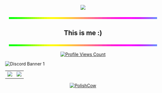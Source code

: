 <p align="center">
  <img src="http://cdn.lowgif.com/full/f469ea7b69100f02-.gif" />
  </p>
<p align="center">
  <img src="https://raw.githubusercontent.com/Bennitenni111/Bennitenni111/main/rainbowline.gif" />
</p>

<h2 align="center">This is me :)</h2>
<p align="center">
  <img src="https://raw.githubusercontent.com/Bennitenni111/Bennitenni111/main/rainbowline.gif" />
</p>
<a href="https://github.com/Bennitenni111">
  <p align="center">
    <img src="https://komarev.com/ghpvc/?username=Bennitenni111" alt="Profile Views Count">
  </p>
</a>
<a>
<img src="https://discordapp.com/api/guilds/717426451225247824/widget.png?style=banner1" alt="Discord Banner 1"/>
  </a>
<p align="center">
<table>
  <tr>
    <td align="center" style="padding=0;width=50%;">
      <img src="https://github-readme-stats.vercel.app/api/?username=Bennitenni111&title_color=4F8CC9&text_color=9f9f9f&show_icons=true&bg_color=00000000&hide_border=true&icon_color=4F8CC9&hide_title=true&count_private=true" />
    </td>
    <td align="center" style="padding=0;width=50%;">
      <img src="https://github-readme-stats.quantumlytangled.vercel.app/api/top-langs/?username=Bennitenni111&title_color=4F8CC9&text_color=9f9f9f&layout=compact&show_icons=true&bg_color=00000000&hide_border=true&icon_color=00000000&count_private=true" />
    </td>
  </tr>
</table>
</p>

<div align="center">
  <a href="https://www.youtube.com/watch?v=rRPQs_kM_nw"><img src="https://img.youtube.com/vi/rRPQs_kM_nw/0.jpg" alt="PolishCow"></a>
</div>

